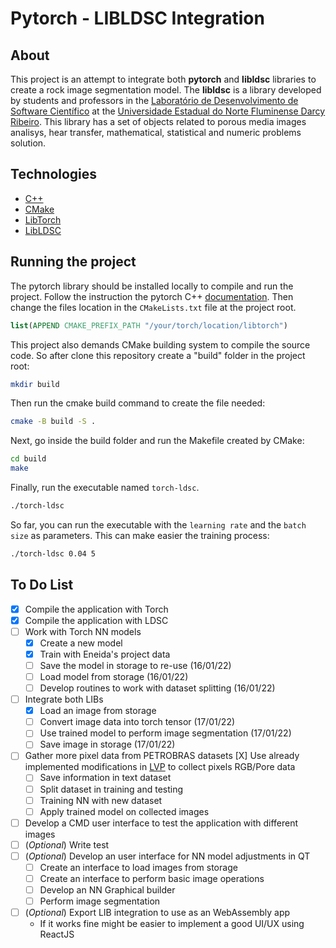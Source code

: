 # Pytorch - LIBLDSC Integration

## About

This project is an attempt to integrate both **pytorch** and **libldsc** libraries to create a rock image segmentation model. The **libldsc** is a library developed by students and professors in the [Laboratório de Desenvolvimento de Software Científico](https://github.com/ldsc) at the [Universidade Estadual do Norte Fluminense Darcy Ribeiro](https://uenf.br/). This library has a set of objects related to porous media images analisys, hear transfer, mathematical, statistical and numeric problems solution.

## Technologies

- [C++](https://cplusplus.com/)
- [CMake](https://cmake.org/)
- [LibTorch](https://pytorch.org/)
- [LibLDSC](https://github.com/ldsc/lib_ldsc)

## Running the project

The pytorch library should be installed locally to compile and run the project. Follow the instruction the pytorch C++ [documentation](https://pytorch.org/tutorials/advanced/cpp_frontend.html). Then change the files location in the `CMakeLists.txt` file at the project root.

```cmake
list(APPEND CMAKE_PREFIX_PATH "/your/torch/location/libtorch")
```

This project also demands CMake building system to compile the source code. So after clone this repository create a "build" folder in the project root:

```bash
mkdir build
```

Then run the cmake build command to create the file needed:

```bash
cmake -B build -S .
```

Next, go inside the build folder and run the Makefile created by CMake:

```bash
cd build
make
```

Finally, run the executable named `torch-ldsc`.

```bash
./torch-ldsc
```

So far, you can run the executable with the `learning rate` and the `batch size` as parameters. This can make easier the training process:

```bash
./torch-ldsc 0.04 5
```

## To Do List

- [X] Compile the application with Torch
- [X] Compile the application with LDSC
- [ ] Work with Torch NN models
  - [X] Create a new model
  - [X] Train with Eneida's project data
  - [ ] Save the model in storage to re-use (16/01/22)
  - [ ] Load model from storage (16/01/22)
  - [ ] Develop routines to work with dataset splitting (16/01/22)
- [ ] Integrate both LIBs
  - [X] Load an image from storage
  - [ ] Convert image data into torch tensor (17/01/22)
  - [ ] Use trained model to perform image segmentation (17/01/22)
  - [ ] Save image in storage (17/01/22)
- [ ] Gather more pixel data from PETROBRAS datasets
    [X] Use already implemented modifications in [LVP](https://github.com/hereisjohnny2/lvp) to collect pixels RGB/Pore data
  - [ ] Save information in text dataset
  - [ ] Split dataset in training and testing
  - [ ] Training NN with new dataset
  - [ ] Apply trained model on collected images
- [ ] Develop a CMD user interface to test the application with different images
- [ ] (*Optional*) Write test
- [ ] (*Optional*) Develop an user interface for NN model adjustments in QT
  - [ ] Create an interface to load images from storage
  - [ ] Create an interface to perform basic image operations
  - [ ] Develop an NN Graphical builder
  - [ ] Perform image segmentation
- [ ] (*Optional*) Export LIB integration to use as an WebAssembly app
  - If it works fine might be easier to implement a good UI/UX using ReactJS

